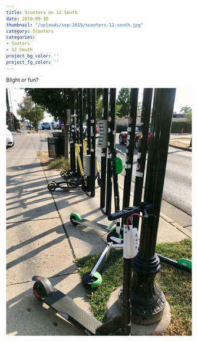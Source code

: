 ```yaml
---
title: Scooters on 12 South 
date: 2019-09-30
thumbnail: "/uploads/sep-2019/scooters-12-south.jpg"
category: Scooters
categories:
- Sooters
- 12 South
project_bg_color: ''
project_fg_color: ''
---
```


Blight or fun?  

![Scooters](/uploads/sep-2019/scooters-12-south.jpg)



